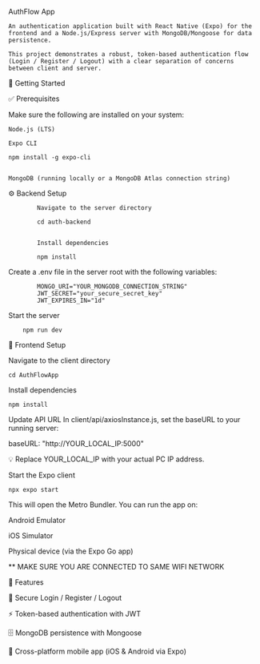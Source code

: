 AuthFlow App

    An authentication application built with React Native (Expo) for the frontend and a Node.js/Express server with MongoDB/Mongoose for data persistence.

    This project demonstrates a robust, token-based authentication flow (Login / Register / Logout) with a clear separation of concerns between client and server.

🚀 Getting Started

✅ Prerequisites

Make sure the following are installed on your system:

    Node.js (LTS)

    Expo CLI

    npm install -g expo-cli


    MongoDB (running locally or a MongoDB Atlas connection string)

⚙️ Backend Setup

            Navigate to the server directory

            cd auth-backend


            Install dependencies

            npm install


Create a .env file in the server root with the following variables:

            MONGO_URI="YOUR_MONGODB_CONNECTION_STRING" 
            JWT_SECRET="your_secure_secret_key"
            JWT_EXPIRES_IN="1d"


Start the server

        npm run dev

📱 Frontend Setup

Navigate to the client directory

    cd AuthFlowApp


Install dependencies

    npm install


Update API URL
In client/api/axiosInstance.js, set the baseURL to your running server:

baseURL: "http://YOUR_LOCAL_IP:5000"


💡 Replace YOUR_LOCAL_IP with your actual PC IP address.



Start the Expo client

    npx expo start


This will open the Metro Bundler. You can run the app on:

Android Emulator

iOS Simulator

Physical device (via the Expo Go app)

** MAKE SURE YOU ARE CONNECTED TO SAME WIFI NETWORK


🎯 Features

🔐 Secure Login / Register / Logout

⚡ Token-based authentication with JWT

🗄️ MongoDB persistence with Mongoose

📱 Cross-platform mobile app (iOS & Android via Expo)